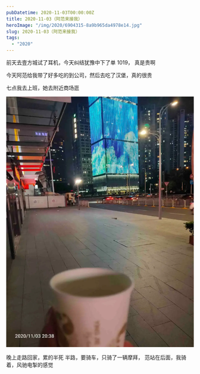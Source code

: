 ```yaml
---
pubDatetime: 2020-11-03T00:00:00Z
title: 2020-11-03（阿范来接我）
heroImage: "/img/2020/6904315-8a9b965da4978e14.jpg"
slug: 2020-11-03（阿范来接我）
tags:
  - "2020"
---
```


前天去壹方城试了耳机，今天纠结犹豫中下了单
1019， 真是贵啊

今天阿范给我带了好多吃的到公司，然后去吃了汉堡，真的很贵

七点我去上班，她去附近商场逛

![](../../../../public/img/2020/6904315-8a9b965da4978e14.jpg)

晚上走路回家，累的半死
半路，要骑车，只骑了一辆摩拜， 范站在后面，我骑着，风驰电掣的感觉
